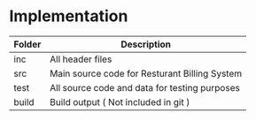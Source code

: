 # Implementation
| Folder | Description |
| ----- | ----- |
| inc | All header files |
| src | Main source code for Resturant Billing System |
| test | All source code and data for testing purposes |
| build | Build output ( Not included in git ) |
